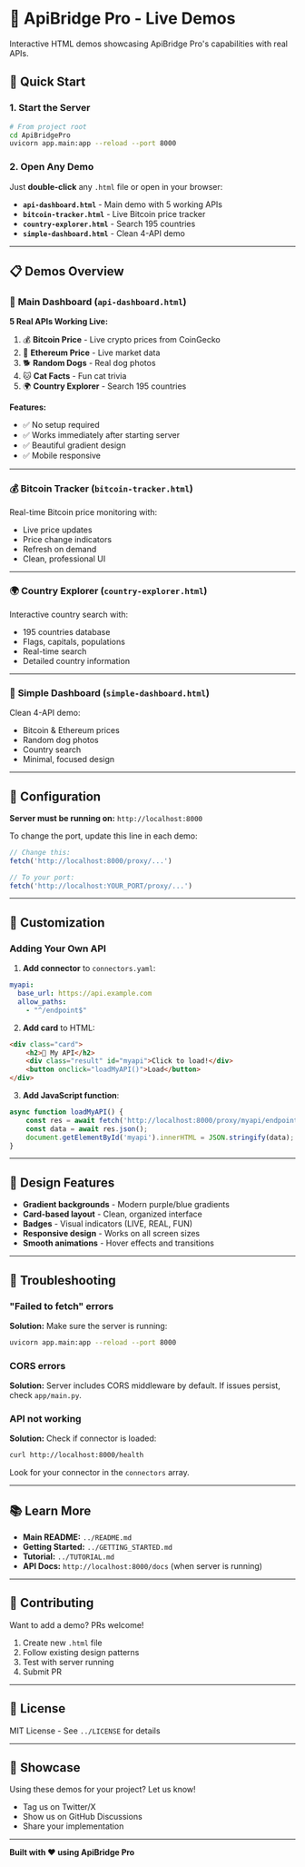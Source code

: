 # 🎯 ApiBridge Pro - Live Demos

Interactive HTML demos showcasing ApiBridge Pro's capabilities with real APIs.

## 🚀 Quick Start

### 1. Start the Server

```bash
# From project root
cd ApiBridgePro
uvicorn app.main:app --reload --port 8000
```

### 2. Open Any Demo

Just **double-click** any `.html` file or open in your browser:

- **`api-dashboard.html`** - Main demo with 5 working APIs
- **`bitcoin-tracker.html`** - Live Bitcoin price tracker
- **`country-explorer.html`** - Search 195 countries
- **`simple-dashboard.html`** - Clean 4-API demo

---

## 📋 Demos Overview

### 🎯 **Main Dashboard** (`api-dashboard.html`)

**5 Real APIs Working Live:**

1. 💰 **Bitcoin Price** - Live crypto prices from CoinGecko
2. 💎 **Ethereum Price** - Live market data
3. 🐕 **Random Dogs** - Real dog photos
4. 🐱 **Cat Facts** - Fun cat trivia
5. 🌍 **Country Explorer** - Search 195 countries

**Features:**
- ✅ No setup required
- ✅ Works immediately after starting server
- ✅ Beautiful gradient design
- ✅ Mobile responsive

---

### 💰 **Bitcoin Tracker** (`bitcoin-tracker.html`)

Real-time Bitcoin price monitoring with:
- Live price updates
- Price change indicators
- Refresh on demand
- Clean, professional UI

---

### 🌍 **Country Explorer** (`country-explorer.html`)

Interactive country search with:
- 195 countries database
- Flags, capitals, populations
- Real-time search
- Detailed country information

---

### 🎨 **Simple Dashboard** (`simple-dashboard.html`)

Clean 4-API demo:
- Bitcoin & Ethereum prices
- Random dog photos
- Country search
- Minimal, focused design

---

## 🔧 Configuration

**Server must be running on:** `http://localhost:8000`

To change the port, update this line in each demo:

```javascript
// Change this:
fetch('http://localhost:8000/proxy/...')

// To your port:
fetch('http://localhost:YOUR_PORT/proxy/...')
```

---

## 📝 Customization

### Adding Your Own API

1. **Add connector** to `connectors.yaml`:

```yaml
myapi:
  base_url: https://api.example.com
  allow_paths:
    - "^/endpoint$"
```

2. **Add card** to HTML:

```html
<div class="card">
    <h2>🎯 My API</h2>
    <div class="result" id="myapi">Click to load!</div>
    <button onclick="loadMyAPI()">Load</button>
</div>
```

3. **Add JavaScript function**:

```javascript
async function loadMyAPI() {
    const res = await fetch('http://localhost:8000/proxy/myapi/endpoint');
    const data = await res.json();
    document.getElementById('myapi').innerHTML = JSON.stringify(data);
}
```

---

## 🎨 Design Features

- **Gradient backgrounds** - Modern purple/blue gradients
- **Card-based layout** - Clean, organized interface
- **Badges** - Visual indicators (LIVE, REAL, FUN)
- **Responsive design** - Works on all screen sizes
- **Smooth animations** - Hover effects and transitions

---

## 🐛 Troubleshooting

### "Failed to fetch" errors

**Solution:** Make sure the server is running:
```bash
uvicorn app.main:app --reload --port 8000
```

### CORS errors

**Solution:** Server includes CORS middleware by default. If issues persist, check `app/main.py`.

### API not working

**Solution:** Check if connector is loaded:
```bash
curl http://localhost:8000/health
```

Look for your connector in the `connectors` array.

---

## 📚 Learn More

- **Main README:** `../README.md`
- **Getting Started:** `../GETTING_STARTED.md`
- **Tutorial:** `../TUTORIAL.md`
- **API Docs:** `http://localhost:8000/docs` (when server is running)

---

## 🤝 Contributing

Want to add a demo? PRs welcome!

1. Create new `.html` file
2. Follow existing design patterns
3. Test with server running
4. Submit PR

---

## 📄 License

MIT License - See `../LICENSE` for details

---

## 🌟 Showcase

Using these demos for your project? Let us know!

- Tag us on Twitter/X
- Show us on GitHub Discussions
- Share your implementation

---

**Built with ❤️ using ApiBridge Pro**

